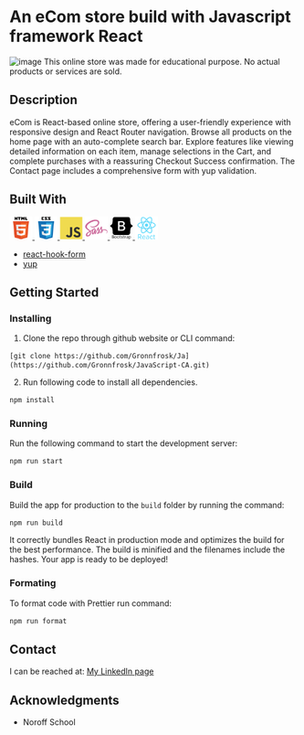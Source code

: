 # An eCom store build with Javascript framework React
![image](https://github.com/Gronnfrosk/JavaScript-CA/assets/91615712/68fd6071-6ff0-4456-9508-a441f7969965)
This online store was made for educational purpose. No actual products or services are sold. 

## Description
eCom is React-based online store, offering a user-friendly experience with responsive design and React Router navigation. Browse all products on the home page with an auto-complete search bar. Explore features like viewing detailed information on each item, manage selections in the Cart, and complete purchases with a reassuring Checkout Success confirmation. The Contact page includes a comprehensive form with yup validation.

## Built With
<a href="https://www.w3.org/html/" target="_blank" rel="noreferrer"> <img src="https://raw.githubusercontent.com/devicons/devicon/master/icons/html5/html5-original-wordmark.svg" alt="html5" width="40" height="40"/> </a> 
<a href="https://www.w3schools.com/css/" target="_blank" rel="noreferrer"> <img src="https://raw.githubusercontent.com/devicons/devicon/master/icons/css3/css3-original-wordmark.svg" alt="css3" width="40" height="40"/> </a>
<a href="https://developer.mozilla.org/en-US/docs/Web/JavaScript" target="_blank" rel="noreferrer"> <img src="https://raw.githubusercontent.com/devicons/devicon/master/icons/javascript/javascript-original.svg" alt="javascript" width="40" height="40"/> </a>
<a href="https://sass-lang.com" target="_blank" rel="noreferrer"> <img src="https://raw.githubusercontent.com/devicons/devicon/master/icons/sass/sass-original.svg" alt="sass" width="40" height="40"/> </a>
<a href="https://getbootstrap.com" target="_blank" rel="noreferrer"> <img src="https://raw.githubusercontent.com/devicons/devicon/master/icons/bootstrap/bootstrap-plain-wordmark.svg" alt="bootstrap" width="40" height="40"/>
<a href="https://reactjs.org/" target="_blank" rel="noreferrer"> <img src="https://raw.githubusercontent.com/devicons/devicon/master/icons/react/react-original-wordmark.svg" alt="react" width="40" height="40"/> </a>
- [react-hook-form](https://www.npmjs.com/package/react-hook-form)
- [yup](https://www.npmjs.com/package/yup)

## Getting Started
### Installing
1. Clone the repo through github website or CLI command:
```
[git clone https://github.com/Gronnfrosk/Ja](https://github.com/Gronnfrosk/JavaScript-CA.git)
```
2. Run following code to install all dependencies.
```bash
npm install
```
   

### Running
 Run the following command to start the development server:

```bash
npm run start
```

### Build
Build the app for production to the `build` folder by running the command:
```bash
npm run build
```

It correctly bundles React in production mode and optimizes the build for the best performance. The build is minified and the filenames include the hashes. Your app is ready to be deployed!

### Formating 
To format code with Prettier run command:
```bash
npm run format
```

## Contact
I can be reached at:
[My LinkedIn page](https://www.linkedin.com/in/hanna-fjeldsaa-0b4797127/) 

## Acknowledgments
- Noroff School
